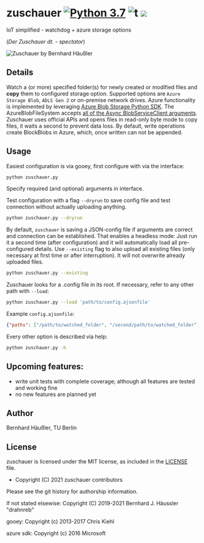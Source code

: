 # zuschauer [![Python 3.7](https://img.shields.io/badge/python-3.7-blue.svg)](https://www.python.org/downloads/release/python-370/) ![t](https://img.shields.io/badge/status-stable-green.svg) [![](https://img.shields.io/github/license/drahnreb/zuschauer.svg)](https://github.com/drahnreb/zuschauer/blob/master/LICENSE.md)
IoT simplified - watchdog + azure storage options

(*Der Zuschauer dt. - spectator*)


![Zuschauer by Bernhard Häußler](/../media/screenshot.png?raw=true "Screenshot of Zuschauer")

## Details
Watch a (or more) specified folder(s) for newly created or modified files and **copy** them to configured storage option. Supported options are `Azure Storage Blob`, `ADLS Gen 2` or on-premise network drives. Azure functionality is implemented by leveraging [Azure Blob Storage Python SDK](https://github.com/Azure/azure-sdk-for-python).
The AzureBlobFileSystem accepts [all of the Async BlobServiceClient arguments](https://docs.microsoft.com/en-us/azure/storage/blobs/storage-quickstart-blobs-python).
Zuschauer uses official APIs and opens files in read-only byte mode to copy files, it waits a second to prevent data loss.
By default, write operations create BlockBlobs in Azure, which, once written can not be appended.

## Usage
Easiest configuration is via gooey, first configure with via the interface:
```bash
python zuschauer.py
```
Specify required (and optional) arguments in interface.

Test configuration with a flag `--dryrun` to save config file and test connection without actually uploading anything.
```bash
python zuschauer.py --dryrun
```

By default, `zuschauer` is saving a JSON-config file if arguments are correct and connection can be established.
That enables a headless mode: Just run it a second time (after configuration) and it will automatically load all pre-configured details.
Use `--existing` flag to also upload all existing files (only necessary at first time or after interruption).
It will not overwrite already uploaded files.
```bash
python zuschauer.py --existing
```

Zuschauer looks for a .config file in its root. If necessary, refer to any other path with `--load`:
```bash
python zuschauer.py --load 'path/to/config.ajsonfile'
```
Example `config.ajsonfile`:
``` json
{"paths": ["/path/to/watched_folder", "/second/path/to/watched_folder"], "filetypes": "pdf;tex", "storage": "Blob", "proxy": "", "refresh": 1, "recursive": true, "verbose": true, "dryrun": false}
```

Every other option is described via help:
```bash
python zuschauer.py -h
```

## Upcoming features:
* write unit tests with complete coverage; although all features are tested and working fine
* no new features are planned yet

## Author
Bernhard Häußler, TU Berlin

## License
zuschauer is licensed under the MIT license, as included in the [LICENSE](LICENSE) file.

* Copyright (C) 2021 zuschauer contributors

Please see the git history for authorship information.

If not stated elsewise:
Copyright (C) 2019-2021 Bernhard J. Häussler "drahnreb"

gooey:
Copyright (c) 2013-2017 Chris Kiehl

azure sdk:
Copyright (c) 2016 Microsoft

